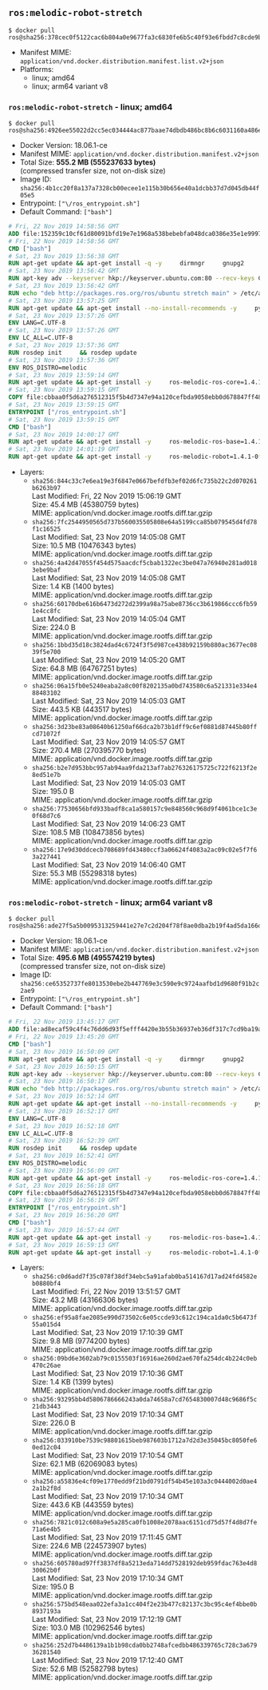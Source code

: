 ## `ros:melodic-robot-stretch`

```console
$ docker pull ros@sha256:378cec0f5122cac6b804a0e9677fa3c6830fe6b5c40f93e6fbdd7c8cde9bec16
```

-	Manifest MIME: `application/vnd.docker.distribution.manifest.list.v2+json`
-	Platforms:
	-	linux; amd64
	-	linux; arm64 variant v8

### `ros:melodic-robot-stretch` - linux; amd64

```console
$ docker pull ros@sha256:4926ee55022d2cc5ec034444ac877baae74dbdb486bc8b6c6031160a486e3ff0
```

-	Docker Version: 18.06.1-ce
-	Manifest MIME: `application/vnd.docker.distribution.manifest.v2+json`
-	Total Size: **555.2 MB (555237633 bytes)**  
	(compressed transfer size, not on-disk size)
-	Image ID: `sha256:4b1cc20f8a137a7328cb00ecee1e115b30b656e40a1dcbb37d7d045db44f05e5`
-	Entrypoint: `["\/ros_entrypoint.sh"]`
-	Default Command: `["bash"]`

```dockerfile
# Fri, 22 Nov 2019 14:58:56 GMT
ADD file:152359c10cf61d80091bfd19e7e1968a538bebebfa048dca0386e35e1e999730 in / 
# Fri, 22 Nov 2019 14:58:56 GMT
CMD ["bash"]
# Sat, 23 Nov 2019 13:56:38 GMT
RUN apt-get update && apt-get install -q -y     dirmngr     gnupg2     && rm -rf /var/lib/apt/lists/*
# Sat, 23 Nov 2019 13:56:42 GMT
RUN apt-key adv --keyserver hkp://keyserver.ubuntu.com:80 --recv-keys C1CF6E31E6BADE8868B172B4F42ED6FBAB17C654
# Sat, 23 Nov 2019 13:56:42 GMT
RUN echo "deb http://packages.ros.org/ros/ubuntu stretch main" > /etc/apt/sources.list.d/ros1-latest.list
# Sat, 23 Nov 2019 13:57:25 GMT
RUN apt-get update && apt-get install --no-install-recommends -y     python-rosdep     python-rosinstall     python-vcstools     && rm -rf /var/lib/apt/lists/*
# Sat, 23 Nov 2019 13:57:26 GMT
ENV LANG=C.UTF-8
# Sat, 23 Nov 2019 13:57:26 GMT
ENV LC_ALL=C.UTF-8
# Sat, 23 Nov 2019 13:57:36 GMT
RUN rosdep init     && rosdep update
# Sat, 23 Nov 2019 13:57:36 GMT
ENV ROS_DISTRO=melodic
# Sat, 23 Nov 2019 13:59:14 GMT
RUN apt-get update && apt-get install -y     ros-melodic-ros-core=1.4.1-0*     && rm -rf /var/lib/apt/lists/*
# Sat, 23 Nov 2019 13:59:15 GMT
COPY file:cbbaa0f5d6a276512315f5b4d7347e94a120cefbda9058ebb0d678847ff4837f in / 
# Sat, 23 Nov 2019 13:59:15 GMT
ENTRYPOINT ["/ros_entrypoint.sh"]
# Sat, 23 Nov 2019 13:59:15 GMT
CMD ["bash"]
# Sat, 23 Nov 2019 14:00:17 GMT
RUN apt-get update && apt-get install -y     ros-melodic-ros-base=1.4.1-0*     && rm -rf /var/lib/apt/lists/*
# Sat, 23 Nov 2019 14:01:19 GMT
RUN apt-get update && apt-get install -y     ros-melodic-robot=1.4.1-0*     && rm -rf /var/lib/apt/lists/*
```

-	Layers:
	-	`sha256:844c33c7e6ea19e3f6847e0667befdfb3ef02d6fc735b22c2d070261b6263b97`  
		Last Modified: Fri, 22 Nov 2019 15:06:19 GMT  
		Size: 45.4 MB (45380759 bytes)  
		MIME: application/vnd.docker.image.rootfs.diff.tar.gzip
	-	`sha256:7fc2544950565d737b560035505808e64a5199cca85b079545d4fd78f1c16525`  
		Last Modified: Sat, 23 Nov 2019 14:05:08 GMT  
		Size: 10.5 MB (10476343 bytes)  
		MIME: application/vnd.docker.image.rootfs.diff.tar.gzip
	-	`sha256:4a42d47055f454d575aacdcf5cbab1322ec3be047a76940e281ad0183ebe9baf`  
		Last Modified: Sat, 23 Nov 2019 14:05:08 GMT  
		Size: 1.4 KB (1400 bytes)  
		MIME: application/vnd.docker.image.rootfs.diff.tar.gzip
	-	`sha256:60170dbe616b6473d272d2399a98a75abe8736cc3b619866ccc6fb591e4cc8fc`  
		Last Modified: Sat, 23 Nov 2019 14:05:04 GMT  
		Size: 224.0 B  
		MIME: application/vnd.docker.image.rootfs.diff.tar.gzip
	-	`sha256:1bbd35d18c3824dad4c6724f3f5d987ce438b92159b880ac3677ec0839f5e700`  
		Last Modified: Sat, 23 Nov 2019 14:05:20 GMT  
		Size: 64.8 MB (64767251 bytes)  
		MIME: application/vnd.docker.image.rootfs.diff.tar.gzip
	-	`sha256:06a15fb0e5240eaba2a8c00f8202135a0bd743580c6a521331e334e488483102`  
		Last Modified: Sat, 23 Nov 2019 14:05:03 GMT  
		Size: 443.5 KB (443517 bytes)  
		MIME: application/vnd.docker.image.rootfs.diff.tar.gzip
	-	`sha256:3d23be83a08640b61250af66dca2b73b1dff9c6ef0881d87445b80ffcd71072f`  
		Last Modified: Sat, 23 Nov 2019 14:05:57 GMT  
		Size: 270.4 MB (270395770 bytes)  
		MIME: application/vnd.docker.image.rootfs.diff.tar.gzip
	-	`sha256:b2e7d953bbc957ab94aa9fda213af7ab276326175725c722f6213f2e8ed51e7b`  
		Last Modified: Sat, 23 Nov 2019 14:05:03 GMT  
		Size: 195.0 B  
		MIME: application/vnd.docker.image.rootfs.diff.tar.gzip
	-	`sha256:77530656bfd933badf8ca1a580157c9e848560c968d9f4061bce1c3e0f68d7c6`  
		Last Modified: Sat, 23 Nov 2019 14:06:23 GMT  
		Size: 108.5 MB (108473856 bytes)  
		MIME: application/vnd.docker.image.rootfs.diff.tar.gzip
	-	`sha256:17e9d30ddcecb708689fd43480ccf3a06624f4083a2ac09c02e5f7f63a227441`  
		Last Modified: Sat, 23 Nov 2019 14:06:40 GMT  
		Size: 55.3 MB (55298318 bytes)  
		MIME: application/vnd.docker.image.rootfs.diff.tar.gzip

### `ros:melodic-robot-stretch` - linux; arm64 variant v8

```console
$ docker pull ros@sha256:ade27f5a5b0095313259441e27e7c2d204f78f8ae0dba2b19f4ad5da166db685
```

-	Docker Version: 18.06.1-ce
-	Manifest MIME: `application/vnd.docker.distribution.manifest.v2+json`
-	Total Size: **495.6 MB (495574219 bytes)**  
	(compressed transfer size, not on-disk size)
-	Image ID: `sha256:ce65352737fe8013530ebe2b447769e3c590e9c9724aafbd1d9680f91b2c2ae9`
-	Entrypoint: `["\/ros_entrypoint.sh"]`
-	Default Command: `["bash"]`

```dockerfile
# Fri, 22 Nov 2019 13:45:17 GMT
ADD file:ad8ecaf59c4f4c76dd6d93f5efff4420e3b55b36937eb36df317c7cd9ba19aeb in / 
# Fri, 22 Nov 2019 13:45:20 GMT
CMD ["bash"]
# Sat, 23 Nov 2019 16:50:09 GMT
RUN apt-get update && apt-get install -q -y     dirmngr     gnupg2     && rm -rf /var/lib/apt/lists/*
# Sat, 23 Nov 2019 16:50:15 GMT
RUN apt-key adv --keyserver hkp://keyserver.ubuntu.com:80 --recv-keys C1CF6E31E6BADE8868B172B4F42ED6FBAB17C654
# Sat, 23 Nov 2019 16:50:17 GMT
RUN echo "deb http://packages.ros.org/ros/ubuntu stretch main" > /etc/apt/sources.list.d/ros1-latest.list
# Sat, 23 Nov 2019 16:52:14 GMT
RUN apt-get update && apt-get install --no-install-recommends -y     python-rosdep     python-rosinstall     python-vcstools     && rm -rf /var/lib/apt/lists/*
# Sat, 23 Nov 2019 16:52:17 GMT
ENV LANG=C.UTF-8
# Sat, 23 Nov 2019 16:52:18 GMT
ENV LC_ALL=C.UTF-8
# Sat, 23 Nov 2019 16:52:39 GMT
RUN rosdep init     && rosdep update
# Sat, 23 Nov 2019 16:52:41 GMT
ENV ROS_DISTRO=melodic
# Sat, 23 Nov 2019 16:56:09 GMT
RUN apt-get update && apt-get install -y     ros-melodic-ros-core=1.4.1-0*     && rm -rf /var/lib/apt/lists/*
# Sat, 23 Nov 2019 16:56:18 GMT
COPY file:cbbaa0f5d6a276512315f5b4d7347e94a120cefbda9058ebb0d678847ff4837f in / 
# Sat, 23 Nov 2019 16:56:19 GMT
ENTRYPOINT ["/ros_entrypoint.sh"]
# Sat, 23 Nov 2019 16:56:20 GMT
CMD ["bash"]
# Sat, 23 Nov 2019 16:57:44 GMT
RUN apt-get update && apt-get install -y     ros-melodic-ros-base=1.4.1-0*     && rm -rf /var/lib/apt/lists/*
# Sat, 23 Nov 2019 16:59:13 GMT
RUN apt-get update && apt-get install -y     ros-melodic-robot=1.4.1-0*     && rm -rf /var/lib/apt/lists/*
```

-	Layers:
	-	`sha256:c0d6add7f35c078f38df34ebc5a91afab0ba514167d17ad24fd4582eb0880bf4`  
		Last Modified: Fri, 22 Nov 2019 13:51:57 GMT  
		Size: 43.2 MB (43166306 bytes)  
		MIME: application/vnd.docker.image.rootfs.diff.tar.gzip
	-	`sha256:ef95a8fae2085e990d73502c6e05ccde93c612c194ca1da0c5b6473f55a015d4`  
		Last Modified: Sat, 23 Nov 2019 17:10:39 GMT  
		Size: 9.8 MB (9774200 bytes)  
		MIME: application/vnd.docker.image.rootfs.diff.tar.gzip
	-	`sha256:09bd6e3602ab79c0155503f16916ae260d2ae670fa254dc4b224c0eb470c26ae`  
		Last Modified: Sat, 23 Nov 2019 17:10:36 GMT  
		Size: 1.4 KB (1399 bytes)  
		MIME: application/vnd.docker.image.rootfs.diff.tar.gzip
	-	`sha256:93295bb4d5806786666243a0da74658a7cd7654830007d48c9686f5c21db3443`  
		Last Modified: Sat, 23 Nov 2019 17:10:34 GMT  
		Size: 226.0 B  
		MIME: application/vnd.docker.image.rootfs.diff.tar.gzip
	-	`sha256:033910be7539c98801615beb987603b1712a7d2d3e35045bc8050fe60ed12c04`  
		Last Modified: Sat, 23 Nov 2019 17:10:54 GMT  
		Size: 62.1 MB (62069083 bytes)  
		MIME: application/vnd.docker.image.rootfs.diff.tar.gzip
	-	`sha256:a55836e4cf09e1770edd9f21bd0791df54b45e103a3c0444002d0ae42a1b2f8d`  
		Last Modified: Sat, 23 Nov 2019 17:10:34 GMT  
		Size: 443.6 KB (443559 bytes)  
		MIME: application/vnd.docker.image.rootfs.diff.tar.gzip
	-	`sha256:7821c012c608a9e5a285ca0fb1008e2078aac6151cd75d57f4d8d7fe71a6e4b5`  
		Last Modified: Sat, 23 Nov 2019 17:11:45 GMT  
		Size: 224.6 MB (224573907 bytes)  
		MIME: application/vnd.docker.image.rootfs.diff.tar.gzip
	-	`sha256:605780ad97ff3837df8a5213eda714dd7528192deb959fdac763e4d830062b0f`  
		Last Modified: Sat, 23 Nov 2019 17:10:34 GMT  
		Size: 195.0 B  
		MIME: application/vnd.docker.image.rootfs.diff.tar.gzip
	-	`sha256:575bd548eaa022efa3a1cc404f2e23b477c82137c3bc95c4ef4bbe0b8937193a`  
		Last Modified: Sat, 23 Nov 2019 17:12:19 GMT  
		Size: 103.0 MB (102962546 bytes)  
		MIME: application/vnd.docker.image.rootfs.diff.tar.gzip
	-	`sha256:252d7b4486139a1b1b98cda0bb2748afcedbb486339765c728c3a67936281540`  
		Last Modified: Sat, 23 Nov 2019 17:12:40 GMT  
		Size: 52.6 MB (52582798 bytes)  
		MIME: application/vnd.docker.image.rootfs.diff.tar.gzip
